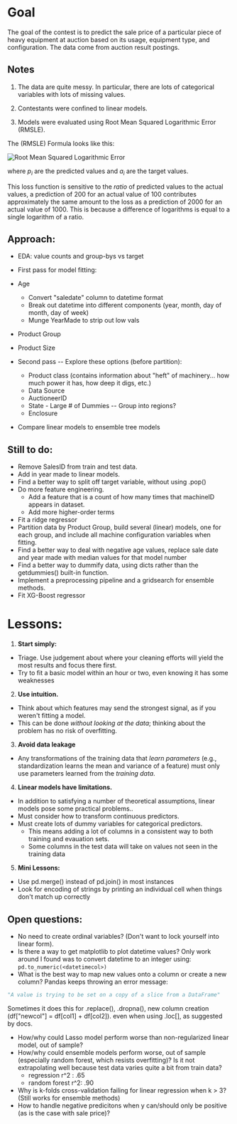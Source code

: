 Goal
=========================
The goal of the contest is to predict the sale price of a particular piece of heavy equipment at auction based on its usage, equipment type, and configuration.  The data come from auction result postings.

## Notes

1. The data are quite messy. In particular, there are lots of categorical variables with lots of missing values.

2. Contestants were confined to linear models.

3. Models were evaluated using Root Mean Squared Logarithmic Error (RMSLE).

The (RMSLE) Formula looks like this:

![Root Mean Squared Logarithmic Error](images/rmsle.png)

where *p<sub>i</sub>* are the predicted values and *a<sub>i</sub>* are the target values.

This loss function is sensitive to the *ratio* of predicted values to the actual values, a prediction of 200 for an actual value of 100 contributes approximately the same amount to the loss as a prediction of 2000 for an actual value of 1000.  This is because  a difference of logarithms is equal to a single logarithm of a ratio.

## Approach:  
* EDA: value counts and group-bys vs target
* First pass for model fitting:
 * Age
   * Convert "saledate" column to datetime format
   * Break out datetime into different components (year, month, day of month, day of week)
   * Munge YearMade to strip out low vals
 * Product Group
 * Product Size
   
* Second pass -- Explore these options (before partition):
   * Product class (contains information about "heft" of machinery... how much power it has, how deep it digs, etc.)
   * Data Source
   * AuctioneerID
   * State - Large # of Dummies -- Group into regions?
   * Enclosure
   
* Compare linear models to ensemble tree models

## Still to do:
* Remove SalesID from train and test data.
* Add in year made to linear models.
* Find a better way to split off target variable, without using .pop()
* Do more feature engineering. 
  * Add a feature that is a count of how many times that machineID appears in dataset.
  * Add more higher-order terms
* Fit a ridge regressor
* Partition data by Product Group, build several (linear) models, one for each group, and include all machine configuration variables when fitting.
* Find a better way to deal with negative age values, replace sale date and year made with median values for that model number
* Find a better way to dummify data, using dicts rather than the getdummies() built-in function.
* Implement a preprocessing pipeline and a gridsearch for ensemble methods.
* Fit XG-Boost regressor

Lessons:
=============

1. **Start simply:**
  * Triage. Use judgement about where your cleaning efforts will yield the most results and focus there first.
  * Try to fit a basic model within an hour or two, even knowing it has some weaknesses

2. **Use intuition.**
 - Think about which features may send the strongest signal, as if you weren't fitting a model.
 - This can be done *without looking at the data*; thinking about the problem has no risk of overfitting.
  
3. **Avoid data leakage**
  - Any transformations of the training data that *learn parameters* (e.g., standardization learns the mean and variance of a feature) must only use parameters learned from the *training data*.

4. **Linear models have limitations.** 
  - In addition to satisfying a number of theoretical assumptions, linear models pose some practical problems..
  - Must consider how to transform continuous predictors.
  - Must create lots of dummy variables for categorical predictors.
     - This means adding a lot of columns in a consistent way to both training and evauation sets.
     - Some columns in the test data will take on values not seen in the training data  
     
5. **Mini Lessons:**
  * Use pd.merge() instead of pd.join() in most instances
  * Look for encoding of strings by printing an individual cell when things don't match up correctly
  
## Open questions:
* No need to create ordinal variables? (Don't want to lock yourself into linear form).
* Is there a way to get matplotlib to plot datetime values? Only work around I found was to convert datetime to an integer using:  ```pd.to_numeric(<datetimecol>)```
* What is the best way to map new values onto a column or create a new column? Pandas keeps throwing an error message:
```python
"A value is trying to be set on a copy of a slice from a DataFrame"
```
Sometimes it does this for .replace(), .dropna(), new column creation (df["newcol"] = df[col1] + df[col2]). even when using .loc[], as suggested by docs.
* How/why could Lasso model perform worse than non-regularized linear model, out of sample?
* How/why could ensemble models perform worse, out of sample (especially random forest, which resists overfitting)? Is it not extrapolating well because test data varies quite a bit from train data?
  * regression r^2 : .65
  * random forest r^2: .90 
* Why is k-folds cross-validation failing for linear regression when k > 3? (Still works for ensemble methods)
* How to handle negative predicitons when y can/should only be positive (as is the case with sale price)?